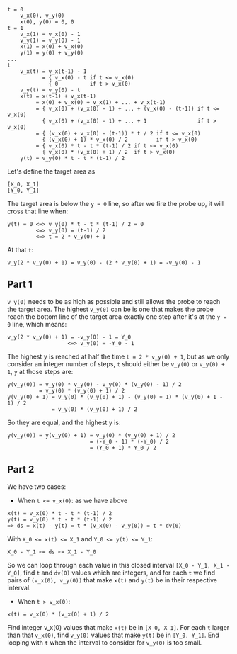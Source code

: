 ```
t = 0
    v_x(0), v_y(0)
    x(0), y(0) = 0, 0
t = 1
    v_x(1) = v_x(0) - 1
    v_y(1) = v_y(0) - 1
    x(1) = x(0) + v_x(0)
    y(1) = y(0) + v_y(0)
...
t
    v_x(t) = v_x(t-1) - 1
           = { v_x(0) - t if t <= v_x(0)
             { 0          if t > v_x(0)
    v_y(t) = v_y(0) - t
    x(t) = x(t-1) + v_x(t-1)
         = x(0) + v_x(0) + v_x(1) + ... + v_x(t-1)
         = { v_x(0) + (v_x(0) - 1) + ... + (v_x(0) - (t-1)) if t <= v_x(0)
           { v_x(0) + (v_x(0) - 1) + ... + 1                if t > v_x(0)
         = { (v_x(0) + v_x(0) - (t-1)) * t / 2 if t <= v_x(0)
           { (v_x(0) + 1) * v_x(0) / 2         if t > v_x(0)
         = { v_x(0) * t - t * (t-1) / 2 if t <= v_x(0)
           { v_x(0) * (v_x(0) + 1) / 2  if t > v_x(0)
    y(t) = v_y(0) * t - t * (t-1) / 2
```
Let's define the target area as
```
[X_0, X_1]
[Y_0, Y_1]
```
The target area is below the `y = 0` line, so after we fire the probe up, it will cross that line when:
```
y(t) = 0 <=> v_y(0) * t - t * (t-1) / 2 = 0
         <=> v_y(0) = (t-1) / 2
         <=> t = 2 * v_y(0) + 1
```
At that `t`:
```
v_y(2 * v_y(0) + 1) = v_y(0) - (2 * v_y(0) + 1) = -v_y(0) - 1
```

## Part 1
`v_y(0)` needs to be as high as possible and still allows the probe to reach the target area.
The highest `v_y(0)` can be is one that makes the probe reach the bottom line of the target area exactly one step
after it's at the `y = 0` line, which means:
```
v_y(2 * v_y(0) + 1) = -v_y(0) - 1 = Y_0
                   <=> v_y(0) = -Y_0 - 1
```
The highest y is reached at half the time `t = 2 * v_y(0) + 1`, but as we only consider an integer number of steps,
`t` should either be `v_y(0)` or `v_y(0) + 1`, `y` at those steps are:
```
y(v_y(0)) = v_y(0) * v_y(0) - v_y(0) * (v_y(0) - 1) / 2
          = v_y(0) * (v_y(0) + 1) / 2
y(v_y(0) + 1) = v_y(0) * (v_y(0) + 1) - (v_y(0) + 1) * (v_y(0) + 1 - 1) / 2
              = v_y(0) * (v_y(0) + 1) / 2
```
So they are equal, and the highest y is:
```
y(v_y(0)) = y(v_y(0) + 1) = v_y(0) * (v_y(0) + 1) / 2
                          = (-Y_0 - 1) * (-Y_0) / 2
                          = (Y_0 + 1) * Y_0 / 2
```

## Part 2
We have two cases:
- When `t <= v_x(0)`: as we have above
```
x(t) = v_x(0) * t - t * (t-1) / 2
y(t) = v_y(0) * t - t * (t-1) / 2
=> ds = x(t) - y(t) = t * (v_x(0) - v_y(0)) = t * dv(0)
```
With `X_0 <= x(t) <= X_1` and `Y_0 <= y(t) <= Y_1`:
```
X_0 - Y_1 <= ds <= X_1 - Y_0
```
So we can loop through each value in this closed interval `[X_0 - Y_1, X_1 - Y_0]`,
find `t` and `dv(0)` values which are integers, and for each `t` we find pairs of `(v_x(0), v_y(0))`
that make `x(t)` and `y(t)` be in their respective interval.

- When `t > v_x(0)`:
```
x(t) = v_x(0) * (v_x(0) + 1) / 2
```
Find integer v_x(0) values that make `x(t)` be in `[X_0, X_1]`.
For each `t` larger than that `v_x(0)`, find `v_y(0)` values that make `y(t)` be in `[Y_0, Y_1]`.
End looping with `t` when the interval to consider for `v_y(0)` is too small.